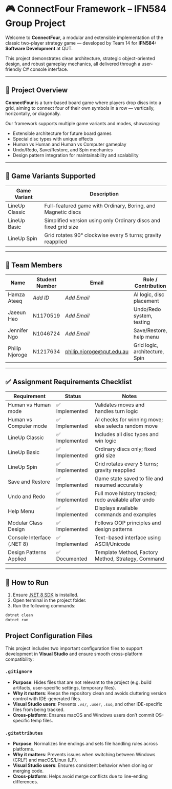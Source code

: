 # 🎮 ConnectFour Framework – IFN584 Group Project

Welcome to **ConnectFour**, a modular and extensible implementation of the classic two-player strategy game — developed by Team 14 for **IFN584: Software Development** at QUT.

This project demonstrates clean architecture, strategic object-oriented design, and robust gameplay mechanics, all delivered through a user-friendly C# console interface.

---

## 🧠 Project Overview

**ConnectFour** is a turn-based board game where players drop discs into a grid, aiming to connect four of their own symbols in a row — vertically, horizontally, or diagonally.

Our framework supports multiple game variants and modes, showcasing:

- Extensible architecture for future board games
- Special disc types with unique effects
- Human vs Human and Human vs Computer gameplay
- Undo/Redo, Save/Restore, and Spin mechanics
- Design pattern integration for maintainability and scalability

---

## 🧩 Game Variants Supported

| Game Variant     | Description                                                             |
|------------------|-------------------------------------------------------------------------|
| LineUp Classic   | Full-featured game with Ordinary, Boring, and Magnetic discs            |
| LineUp Basic     | Simplified version using only Ordinary discs and fixed grid size        |
| LineUp Spin      | Grid rotates 90° clockwise every 5 turns; gravity reapplied             |

---

## 👥 Team Members

| Name            | Student Number | Email                  | Role / Contribution               |
|-----------------|----------------|------------------------|-----------------------------------|
| Hamza Ateeq     | *Add ID*       | *Add Email*            | AI logic, disc placement          |
| Jaeeun Heo      | N1170519       | *Add Email*            | Undo/Redo system, testing         |
| Jennifer Ngo    | N1046724       | *Add Email*            | Save/Restore, help menu           |
| Philip Njoroge  | N1217634       | philip.njoroge@qut.edu.au | Grid logic, architecture, Spin |

---

## ✅ Assignment Requirements Checklist

| Requirement                 | Status       | Notes                                                    |
|-----------------------------|--------------|----------------------------------------------------------|
| Human vs Human mode         | ✅ Implemented | Validates moves and handles turn logic                |
| Human vs Computer mode      | ✅ Implemented | AI checks for winning move; else selects random move  |
| LineUp Classic              | ✅ Implemented | Includes all disc types and win logic                 |
| LineUp Basic                | ✅ Implemented | Ordinary discs only; fixed grid size                  |
| LineUp Spin                 | ✅ Implemented | Grid rotates every 5 turns; gravity reapplied         |
| Save and Restore            | ✅ Implemented | Game state saved to file and resumed accurately       |
| Undo and Redo               | ✅ Implemented | Full move history tracked; redo available after undo  |
| Help Menu                   | ✅ Implemented | Displays available commands and examples              |
| Modular Class Design        | ✅ Implemented | Follows OOP principles and design patterns            |
| Console Interface (.NET 8)  | ✅ Implemented | Text-based interface using ASCII/Unicode              |
| Design Patterns Applied     | ✅ Documented  | Template Method, Factory Method, Strategy, Command    |

---

## 🚀 How to Run

1. Ensure [.NET 8 SDK](https://dotnet.microsoft.com/en-us/download/dotnet/8.0) is installed.
2. Open terminal in the project folder.
3. Run the following commands:

```bash
dotnet clean
dotnet run
```

## Project Configuration Files

This project includes two important configuration files to support development in **Visual Studio** and ensure smooth cross-platform compatibility:

### `.gitignore`

- **Purpose**: Hides files that are not relevant to the project (e.g. build artifacts, user-specific settings, temporary files).
- **Why it matters**: Keeps the repository clean and avoids cluttering version control with IDE-generated files.
- **Visual Studio users**: Prevents `.vs/`, `.user`, `.suo`, and other IDE-specific files from being tracked.
- **Cross-platform**: Ensures macOS and Windows users don’t commit OS-specific temp files.

### `.gitattributes`

- **Purpose**: Normalizes line endings and sets file handling rules across platforms.
- **Why it matters**: Prevents issues when switching between Windows (CRLF) and macOS/Linux (LF).
- **Visual Studio users**: Ensures consistent behavior when cloning or merging code.
- **Cross-platform**: Helps avoid merge conflicts due to line-ending differences.
